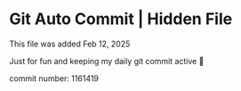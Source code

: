 # Git Auto Commit | Hidden File

This file was added Feb 12, 2025

Just for fun and keeping my daily git commit active 🤪

commit number: 1161419
